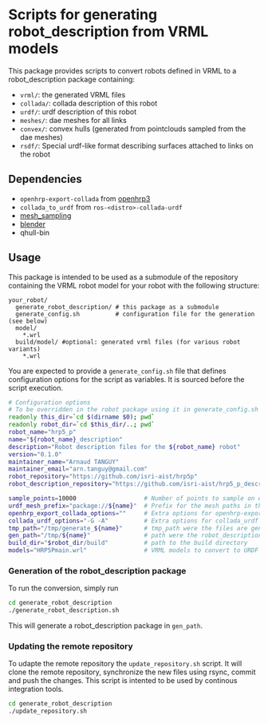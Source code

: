 # Scripts for generating robot_description from VRML models

This package provides scripts to convert robots defined in VRML to a robot_description package containing:

- `vrml/`: the generated VRML files
- `collada/`: collada description of this robot
- `urdf/`: urdf description of this robot
- `meshes/`: dae meshes for all links
- `convex/`: convex hulls (generated from pointclouds sampled from the dae meshes)
- `rsdf/`: Special urdf-like format describing surfaces attached to links on the robot

## Dependencies

- `openhrp-export-collada` from [openhrp3](https://github.com/fkanehiro/openhrp3)
- `collada_to_urdf` from `ros-<distro>-collada-urdf`
- [mesh_sampling](https://github.com/arntanguy/mesh_sampling)
- [blender](https://www.blender.org/)
- qhull-bin

## Usage

This package is intended to be used as a submodule of the repository containing the VRML robot model for your robot with the following structure:

```
your_robot/
  generate_robot_description/ # this package as a submodule
  generate_config.sh          # configuration file for the generation (see below)
  model/
    *.wrl
  build/model/ #optional: generated vrml files (for various robot variants)
    *.wrl
```

You are expected to provide a `generate_config.sh` file that defines configuration options for the script as variables. It is sourced before the script execution.

```sh
# Configuration options
# To be overridden in the robot package using it in generate_config.sh
readonly this_dir=`cd $(dirname $0); pwd`
readonly robot_dir=`cd $this_dir/..; pwd`
robot_name="hrp5_p"
name="${robot_name}_description"
description="Robot description files for the ${robot_name} robot"
version="0.1.0"
maintainer_name="Arnaud TANGUY"
maintainer_email="arn.tanguy@gmail.com"
robot_repository="https://github.com/isri-aist/hrp5p"
robot_description_repository="https://github.com/isri-aist/hrp5_p_description"

sample_points=10000                   # Number of points to sample on each mesh (used for convex hull generation)
urdf_mesh_prefix="package://${name}"  # Prefix for the mesh paths in the urdf
openhrp_export_collada_options=""     # Extra options for openhrp-export-collada (-a ...)
collada_urdf_options="-G -A"          # Extra options for collada_urdf
tmp_path="/tmp/generate_${name}"      # tmp_path were the files are generated
gen_path="/tmp/${name}"               # path were the robot_description package gets generated
build_dir="$robot_dir/build"          # path to the build directory
models="HRP5Pmain.wrl"                # VRML models to convert to URDF (space-separated)
```

### Generation of the robot_description package

To run the conversion, simply run

```sh
cd generate_robot_description
./generate_robot_description.sh
```

This will generate a robot_description package in `gen_path`.

### Updating the remote repository

To udapte the remote repository the `update_repository.sh` script. It will clone the remote repository, synchronize the new files using rsync, commit and push the changes. This script is intented to be used by continous integration tools.

```sh
cd generate_robot_description
./update_repository.sh
```

